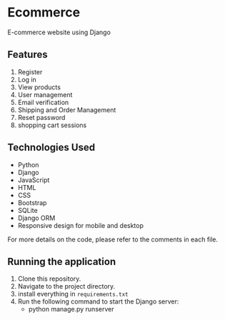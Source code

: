 # Ecommerce
E-commerce website using Django

## Features
1. Register
2. Log in
3. View products 
4. User management
5. Email verification
6. Shipping and Order Management
7. Reset password
8. shopping cart sessions

## Technologies Used
- Python
- Django
- JavaScript
- HTML
- CSS
- Bootstrap
- SQLite
- Django ORM
- Responsive design for mobile and desktop

For more details on the code, please refer to the comments in each file.

## Running the application
1. Clone this repository.
2. Navigate to the project directory.
3. install everything in `requirements.txt`
4. Run the following command to start the Django server:
   + python manage.py runserver


